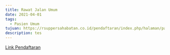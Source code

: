 ```yaml
---
title: Rawat Jalan Umum
date: 2021-04-01
tags:
  - Pasien Umum
tujuan: https://rsuppersahabatan.co.id/pendaftaran/index.php/halaman/page_lain
description: tes
---
```


[Link Pendaftaran](https://www.rsuppersahabatan.co.id/pendaftaran/index.php/halaman/page_lain)
